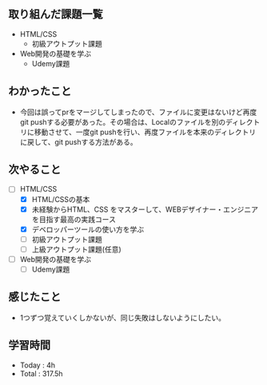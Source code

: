 
## 取り組んだ課題一覧
- HTML/CSS
    - 初級アウトプット課題
- Web開発の基礎を学ぶ
    - Udemy課題

## わかったこと
- 今回は誤ってprをマージしてしまったので、ファイルに変更はないけど再度git pushする必要があった。その場合は、Localのファイルを別のディレクトリに移動させて、一度git pushを行い、再度ファイルを本来のディレクトリに戻して、git pushする方法がある。
## 次やること
- [ ] HTML/CSS
  - [x] HTML/CSSの基本
  - [x] 未経験からHTML、CSS をマスターして、WEBデザイナー・エンジニアを目指す最高の実践コース
  - [x] デベロッパーツールの使い方を学ぶ
  - [ ] 初級アウトプット課題
  - [ ] 上級アウトプット課題(任意)
 
- [ ] Web開発の基礎を学ぶ
    - [ ] Udemy課題
## 感じたこと
-  1つずつ覚えていくしかないが、同じ失敗はしないようにしたい。
## 学習時間
- Today : 4h
- Total : 317.5h